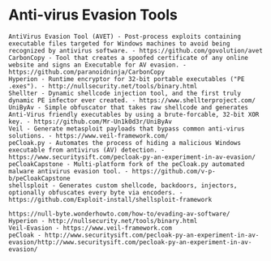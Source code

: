 # Anti-virus Evasion Tools

    AntiVirus Evasion Tool (AVET) - Post-process exploits containing executable files targeted for Windows machines to avoid being recognized by antivirus software. - https://github.com/govolution/avet
    CarbonCopy - Tool that creates a spoofed certificate of any online website and signs an Executable for AV evasion. - https://github.com/paranoidninja/CarbonCopy
    Hyperion - Runtime encryptor for 32-bit portable executables ("PE .exes"). - http://nullsecurity.net/tools/binary.html
    Shellter - Dynamic shellcode injection tool, and the first truly dynamic PE infector ever created. - https://www.shellterproject.com/
    UniByAv - Simple obfuscator that takes raw shellcode and generates Anti-Virus friendly executables by using a brute-forcable, 32-bit XOR key. - https://github.com/Mr-Un1k0d3r/UniByAv
    Veil - Generate metasploit payloads that bypass common anti-virus solutions. - https://www.veil-framework.com/
    peCloak.py - Automates the process of hiding a malicious Windows executable from antivirus (AV) detection. - https://www.securitysift.com/pecloak-py-an-experiment-in-av-evasion/
    peCloakCapstone - Multi-platform fork of the peCloak.py automated malware antivirus evasion tool. - https://github.com/v-p-b/peCloakCapstone
    shellsploit - Generates custom shellcode, backdoors, injectors, optionally obfuscates every byte via encoders. -       https://github.com/Exploit-install/shellsploit-framework
    
    https://null-byte.wonderhowto.com/how-to/evading-av-software/
    Hyperion - http://nullsecurity.net/tools/binary.html
    Veil-Evasion - https://www.veil-framework.com
    peCloak - http://www.securitysift.com/pecloak-py-an-experiment-in-av-evasion/http://www.securitysift.com/pecloak-py-an-experiment-in-av-evasion/
